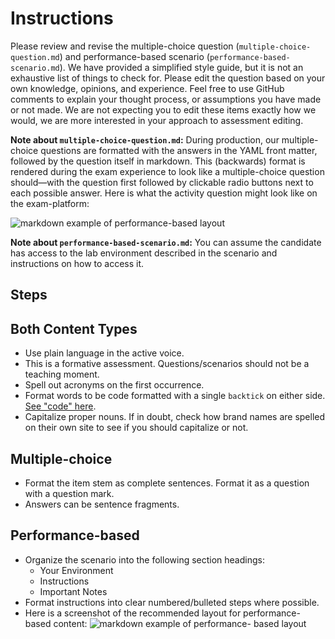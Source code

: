 # Instructions
Please review and revise the multiple-choice question (`multiple-choice-question.md`) and performance-based scenario (`performance-based-scenario.md`). We have provided a simplified style guide, but it is not an exhaustive list of things to check for. Please edit the question based on your own knowledge, opinions, and experience. Feel free to use GitHub comments to explain your thought process, or assumptions you have made or not made. We are not expecting you to edit these items exactly how we would, we are more interested in your approach to assessment editing.

**Note about `multiple-choice-question.md`:** During production, our multiple-choice questions are formatted with the answers in the YAML front matter, followed by the question itself in markdown. This (backwards) format is rendered during the exam experience to look like a multiple-choice question should—with the question first followed by clickable radio buttons next to each possible answer. Here is what the activity question might look like on the exam-platform:

![markdown example of performance-based layout](/images/hashicorp-activity-multiple-choice-screenshot.PNG)

**Note about `performance-based-scenario.md`:** You can assume the candidate has access to the lab environment described in the scenario and instructions on how to access it.

## Steps

## Both Content Types
- Use plain language in the active voice.
- This is a formative assessment. Questions/scenarios should not be a teaching moment.
- Spell out acronyms on the first occurrence.
- Format words to be code formatted with a single `backtick` on either side. [See "code" here](https://www.markdownguide.org/cheat-sheet/).
- Capitalize proper nouns. If in doubt, check how brand names are spelled on their own site to see if you should capitalize or not.

## Multiple-choice
- Format the item stem as complete sentences. Format it as a question with a question mark.
- Answers can be sentence fragments.

## Performance-based
- Organize the scenario into the following section headings:
    - Your Environment
    - Instructions
    - Important Notes
- Format instructions into clear numbered/bulleted steps where possible.
- Here is a screenshot of the recommended layout for performance-based content:
![markdown example of performance- based layout](/images/hashicorp-activity-performance-based-sample.PNG)
